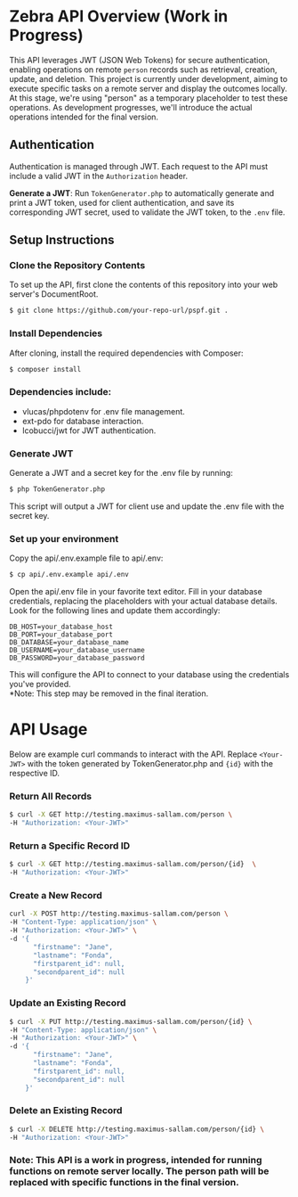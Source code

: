 # Zebra API Overview (Work in Progress)

This API leverages JWT (JSON Web Tokens) for secure authentication, enabling operations on remote `person` records such as retrieval, creation, update, and deletion. This project is currently under development, aiming to execute specific tasks on a remote server and display the outcomes locally. At this stage, we're using "person" as a temporary placeholder to test these operations. As development progresses, we'll introduce the actual operations intended for the final version.

## Authentication

Authentication is managed through JWT. Each request to the API must include a valid JWT in the `Authorization` header.

**Generate a JWT**:
Run `TokenGenerator.php` to automatically generate and print a JWT token, used for client authentication, and save its corresponding JWT secret, used to validate the JWT token, to the `.env` file.

## Setup Instructions

### Clone the Repository Contents

To set up the API, first clone the contents of this repository into your web server's DocumentRoot.

```bash
$ git clone https://github.com/your-repo-url/pspf.git .
```

### Install Dependencies
After cloning, install the required dependencies with Composer:

```bash
$ composer install
```

### Dependencies include:
- vlucas/phpdotenv for .env file management.
- ext-pdo for database interaction.
- lcobucci/jwt for JWT authentication.

### Generate JWT
Generate a JWT and a secret key for the .env file by running:

```bash
$ php TokenGenerator.php
```
This script will output a JWT for client use and update the .env file with the secret key.

### Set up your environment

Copy the api/.env.example file to api/.env:
```bash
$ cp api/.env.example api/.env
```
Open the api/.env file in your favorite text editor. Fill in your database credentials, replacing the placeholders with your actual database details. Look for the following lines and update them accordingly:
```
DB_HOST=your_database_host
DB_PORT=your_database_port
DB_DATABASE=your_database_name
DB_USERNAME=your_database_username
DB_PASSWORD=your_database_password
```
This will configure the API to connect to your database using the credentials you've provided.
<br>*Note: This step may be removed in the final iteration.

# API Usage
Below are example curl commands to interact with the API. Replace `<Your-JWT>` with the token generated by TokenGenerator.php and `{id}` with the respective ID.

### Return All Records
```bash
$ curl -X GET http://testing.maximus-sallam.com/person \
-H "Authorization: <Your-JWT>"
```

### Return a Specific Record ID
```bash
$ curl -X GET http://testing.maximus-sallam.com/person/{id}  \
-H "Authorization: <Your-JWT>"
```

### Create a New Record

```bash
curl -X POST http://testing.maximus-sallam.com/person \
-H "Content-Type: application/json" \
-H "Authorization: <Your-JWT>" \
-d '{
      "firstname": "Jane",
      "lastname": "Fonda",
      "firstparent_id": null,
      "secondparent_id": null
    }'
```

### Update an Existing Record

```bash
$ curl -X PUT http://testing.maximus-sallam.com/person/{id} \
-H "Content-Type: application/json" \
-H "Authorization: <Your-JWT>" \
-d '{
      "firstname": "Jane",
      "lastname": "Fonda",
      "firstparent_id": null,
      "secondparent_id": null
    }'
```

### Delete an Existing Record

```bash
$ curl -X DELETE http://testing.maximus-sallam.com/person/{id} \
-H "Authorization: <Your-JWT>"
```

### Note: This API is a work in progress, intended for running functions on remote server locally. The person path will be replaced with specific functions in the final version.
